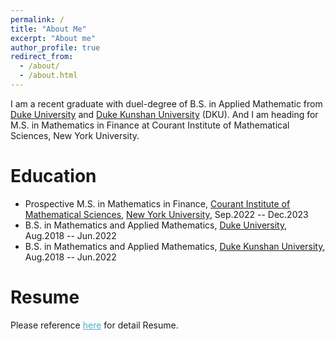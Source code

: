 ```yaml
---
permalink: /
title: "About Me"
excerpt: "About me"
author_profile: true
redirect_from: 
  - /about/
  - /about.html
---
```


I am a recent graduate with duel-degree of B.S. in Applied Mathematic from [Duke University](https://duke.edu) and [Duke Kunshan University](https://dukekunshan.edu.cn) (DKU). And I am heading for M.S. in Mathematics in Finance at Courant Institute of Mathematical Sciences, New York University.

Education
======
* Prospective M.S. in Mathematics in Finance, [Courant Institute of Mathematical Sciences](https://cims.nyu.edu), [New York University](https://www.nyu.edu), Sep.2022 -- Dec.2023
* B.S. in Mathematics and Applied Mathematics, [Duke University](https://duke.edu), Aug.2018 -- Jun.2022
* B.S. in Mathematics and Applied Mathematics, [Duke Kunshan University](https://dukekunshan.edu.cn), Aug.2018 -- Jun.2022

Resume
======
Please reference <A href="https://YRPan1999.github.io/publications/Youran Pan_Resume_2021_11_22.pdf" style="color: #52adc8; text-decoration=underline">here</A> for detail Resume.
